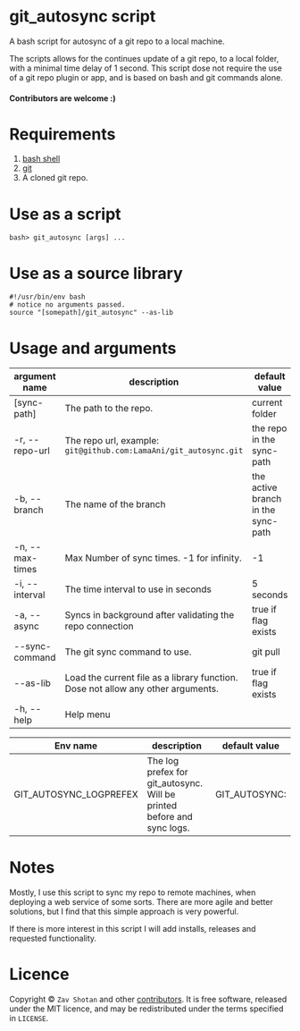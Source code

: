 # git_autosync script

A bash script for autosync of a git repo to a local machine.

The scripts allows for the continues update of a git repo, to a local folder, with a
minimal time delay of 1 second. This script dose not require the use of a git repo plugin
or app, and is based on bash and git commands alone.

#### Contributors are welcome :)

# Requirements
1. [bash shell](https://en.wikipedia.org/wiki/Bash_(Unix_shell))
2. [git](https://git-scm.com/)
3. A cloned git repo.

# Use as a script
```shell
bash> git_autosync [args] ...
```

# Use as a source library
```shell
#!/usr/bin/env bash
# notice no arguments passed.
source "[somepath]/git_autosync" --as-lib
```

# Usage and arguments

argument name | description | default value
---|---|---
[sync-path]     | The path to the repo. | current folder
-r, --repo-url   | The repo url, example: `git@github.com:LamaAni/git_autosync.git`  | the repo in the sync-path
-b, --branch     | The name of the branch | the active branch in the sync-path
-n, --max-times  | Max Number of sync times. -1 for infinity. | -1
-i, --interval   | The time interval to use in seconds | 5 seconds
-a, --async      | Syncs in background after validating the repo connection | true if flag exists
--sync-command  | The git sync command to use. | git pull
--as-lib        | Load the current file as a library function. Dose not allow any other arguments. | true if flag exists
-h, --help       | Help menu

Env name | description | default value
---|---|---
GIT_AUTOSYNC_LOGPREFEX | The log prefex for git_autosync. Will be printed before and sync logs. | GIT_AUTOSYNC:

# Notes

Mostly, I use this script to sync my repo to remote machines, when deploying a web service of 
some sorts. There are more agile and better solutions, but I find that this simple approach is very powerful.

If there is more interest in this script I will add installs, releases and requested functionality.

# Licence

Copyright ©
`Zav Shotan` and other [contributors](https://github.com/LamaAni/git_autosync/graphs/contributors).
It is free software, released under the MIT licence, and may be redistributed under the terms specified in `LICENSE`.